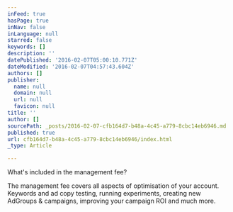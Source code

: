 ```yaml
---
inFeed: true
hasPage: true
inNav: false
inLanguage: null
starred: false
keywords: []
description: ''
datePublished: '2016-02-07T05:00:10.771Z'
dateModified: '2016-02-07T04:57:43.604Z'
authors: []
publisher:
  name: null
  domain: null
  url: null
  favicon: null
title: ''
author: []
sourcePath: _posts/2016-02-07-cfb164d7-b48a-4c45-a779-8cbc14eb6946.md
published: true
url: cfb164d7-b48a-4c45-a779-8cbc14eb6946/index.html
_type: Article

---
```

What's included in the management fee?

The management fee covers all aspects of optimisation of your account.  Keywords and ad copy testing, running experiments, creating new AdGroups & campaigns, improving your campaign ROI and much more.